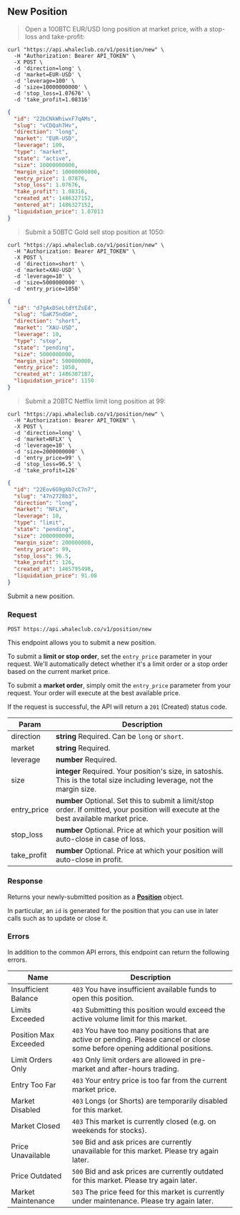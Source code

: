 ## New Position

> Open a 100BTC EUR/USD long position at market price, with a stop-loss and take-profit:

```shell
curl "https://api.whaleclub.co/v1/position/new" \
  -H "Authorization: Bearer API_TOKEN" \
  -X POST \
  -d 'direction=long' \
  -d 'market=EUR-USD' \
  -d 'leverage=100' \
  -d 'size=10000000000' \
  -d 'stop_loss=1.07676' \
  -d 'take_profit=1.08316'
```
```json
{
  "id": "22bCNkWhiwxF7qAMs",
  "slug": "vCDQah7Hv",
  "direction": "long",
  "market": "EUR-USD",
  "leverage": 100,
  "type": "market",
  "state": "active",
  "size": 10000000000,
  "margin_size": 10000000000,
  "entry_price": 1.07876,
  "stop_loss": 1.07676,
  "take_profit": 1.08316,
  "created_at": 1486327152,
  "entered_at": 1486327152,
  "liquidation_price": 1.07013
}
```

> Submit a 50BTC Gold sell stop position at 1050:

```shell
curl "https://api.whaleclub.co/v1/position/new" \
  -H "Authorization: Bearer API_TOKEN" \
  -X POST \
  -d 'direction=short' \
  -d 'market=XAU-USD' \
  -d 'leverage=10' \
  -d 'size=5000000000' \
  -d 'entry_price=1050'
```
```json
{
  "id": "d7gAxDSeLtdYtZsEd",
  "slug": "GaK75ndGm",
  "direction": "short",
  "market": "XAU-USD",
  "leverage": 10,
  "type": "stop",
  "state": "pending",
  "size": 5000000000,
  "margin_size": 500000000,
  "entry_price": 1050,
  "created_at": 1486307187,
  "liquidation_price": 1150
}
```

> Submit a 20BTC Netflix limit long position at 99:

```shell
curl "https://api.whaleclub.co/v1/position/new" \
  -H "Authorization: Bearer API_TOKEN" \
  -X POST \
  -d 'direction=long' \
  -d 'market=NFLX' \
  -d 'leverage=10' \
  -d 'size=2000000000' \
  -d 'entry_price=99' \
  -d 'stop_loss=96.5' \
  -d 'take_profit=126'
```
```json
{
  "id": "22Eov6G9gXb7cC7n7",
  "slug": "47n2728b3",
  "direction": "long",
  "market": "NFLX",
  "leverage": 10,
  "type": "limit",
  "state": "pending",
  "size": 2000000000,
  "margin_size": 200000000,
  "entry_price": 99,
  "stop_loss": 96.5,
  "take_profit": 126,
  "created_at": 1465795498,
  "liquidation_price": 91.08
}
```

Submit a new position.

### Request

`POST https://api.whaleclub.co/v1/position/new` 

This endpoint allows you to submit a new position.

To submit a **limit or stop order**, set the `entry_price` parameter in your request. We'll automatically detect whether it's a limit order or a stop order based on the current market price.

To submit a **market order**, simply omit the `entry_price` parameter from your request. Your order will execute at the best available price.

If the request is successful, the API will return a `201` (Created) status code. 

Param | Description
---------- | -------
direction | **string** Required. Can be `long` or `short`.
market | **string** Required.
leverage | **number** Required.
size | **integer** Required. Your position's size, in satoshis. This is the total size including leverage, not the margin size.
entry_price | **number** Optional. Set this to submit a limit/stop order. If omitted, your position will execute at the best available market price.
stop_loss | **number** Optional. Price at which your position will auto-close in case of loss.
take_profit | **number** Optional. Price at which your position will auto-close in profit.

### Response

Returns your newly-submitted position as a **[Position](#position-object)** object.

In particular, an `id` is generated for the position that you can use in later calls such as to update or close it.

### Errors

In addition to the common API errors, this endpoint can return the following errors.

Name | Description
---------- | -------
Insufficient Balance | `403` You have insufficient available funds to open this position.
Limits Exceeded | `403` Submitting this position would exceed the active volume limit for this market.
Position Max Exceeded | `403` You have too many positions that are active or pending. Please cancel or close some before opening additional positions.
Limit Orders Only | `403` Only limit orders are allowed in pre-market and after-hours trading.
Entry Too Far | `403` Your entry price is too far from the current market price.
Market Disabled | `403` Longs (or Shorts) are temporarily disabled for this market.
Market Closed | `403` This market is currently closed (e.g. on weekends for stocks).
Price Unavailable | `500` Bid and ask prices are currently unavailable for this market. Please try again later.
Price Outdated | `500` Bid and ask prices are currently outdated for this market.  Please try again later.
Market Maintenance | `503` The price feed for this market is currently under maintenance. Please try again later.